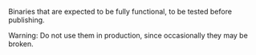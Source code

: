 Binaries that are expected to be fully functional, to be tested before publishing.

Warning: Do not use them in production, since occasionally they may be broken.
